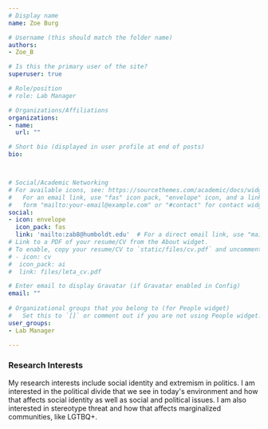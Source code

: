 ```yaml
---
# Display name
name: Zoe Burg

# Username (this should match the folder name)
authors:
- Zoe_B

# Is this the primary user of the site?
superuser: true

# Role/position
# role: Lab Manager

# Organizations/Affiliations
organizations:
- name: 
  url: ""

# Short bio (displayed in user profile at end of posts)
bio: 



# Social/Academic Networking
# For available icons, see: https://sourcethemes.com/academic/docs/widgets/#icons
#   For an email link, use "fas" icon pack, "envelope" icon, and a link in the
#   form "mailto:your-email@example.com" or "#contact" for contact widget.
social:
- icon: envelope
  icon_pack: fas
  link: 'mailto:zab8@humboldt.edu'  # For a direct email link, use "mailto:test@example.org".
# Link to a PDF of your resume/CV from the About widget.
# To enable, copy your resume/CV to `static/files/cv.pdf` and uncomment the lines below.  
# - icon: cv
#  icon_pack: ai
#  link: files/leta_cv.pdf

# Enter email to display Gravatar (if Gravatar enabled in Config)
email: ""
  
# Organizational groups that you belong to (for People widget)
#   Set this to `[]` or comment out if you are not using People widget.  
user_groups:
- Lab Manager

---
```


<h3>Research Interests</h3>
My research interests include social identity and extremism in politics. I am interested in the political divide that we see in today's environment and how that affects social identity as well as social and political issues. I am also interested in stereotype threat and how that affects marginalized communities, like LGTBQ+. 
